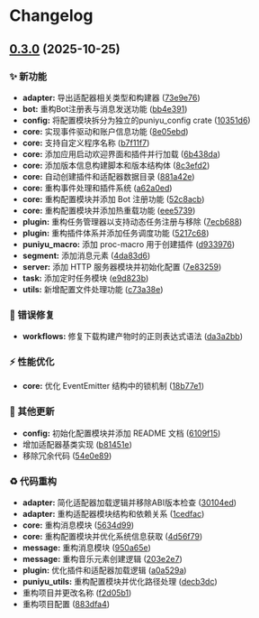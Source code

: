 # Changelog

## [0.3.0](https://github.com/puniyu/puniyu/compare/core-v0.2.0...core-v0.3.0) (2025-10-25)


### ✨ 新功能

* **adapter:** 导出适配器相关类型和构建器 ([73e9e76](https://github.com/puniyu/puniyu/commit/73e9e764603f1c2fb493a86da9c5d815fb95e55e))
* **bot:** 重构Bot注册表与消息发送功能 ([bb4e391](https://github.com/puniyu/puniyu/commit/bb4e3912885ab95e3cd200048240d232f8257279))
* **config:** 将配置模块拆分为独立的puniyu_config crate ([10351d6](https://github.com/puniyu/puniyu/commit/10351d6451cd53bcc35dadbeb885553cfb3d66d3))
* **core:** 实现事件驱动和账户信息功能 ([8e05ebd](https://github.com/puniyu/puniyu/commit/8e05ebde81c661f94b4c7599e72971de06c54173))
* **core:** 支持自定义程序名称 ([b7f11f7](https://github.com/puniyu/puniyu/commit/b7f11f76fc32deb2e947d78c7ecdaa47712261e1))
* **core:** 添加应用启动欢迎界面和插件并行加载 ([6b438da](https://github.com/puniyu/puniyu/commit/6b438dacb03abc83a36a2501c23a01260d06e985))
* **core:** 添加版本信息构建脚本和版本结构体 ([8c3efd2](https://github.com/puniyu/puniyu/commit/8c3efd2897b776447b65fe7147d36dce3b9d2e6e))
* **core:** 自动创建插件和适配器数据目录 ([881a42e](https://github.com/puniyu/puniyu/commit/881a42ece6fb13ae8ad11c94e01e9c4463a32ec4))
* **core:** 重构事件处理和插件系统 ([a62a0ed](https://github.com/puniyu/puniyu/commit/a62a0ed3c658c870c49e7354d992ab13cddd928a))
* **core:** 重构配置模块并添加 Bot 注册功能 ([52c8acb](https://github.com/puniyu/puniyu/commit/52c8acb748c79018429d3f6a787238fd1b2bf14a))
* **core:** 重构配置模块并添加热重载功能 ([eee5739](https://github.com/puniyu/puniyu/commit/eee57396599d5c10ab6cd3520dfc07b5e1fa878d))
* **plugin:** 重构任务管理器以支持动态任务注册与移除 ([7ecb688](https://github.com/puniyu/puniyu/commit/7ecb6883b245b699c2bcc4bbaaad5b4af372959b))
* **plugin:** 重构插件体系并添加任务调度功能 ([5217c68](https://github.com/puniyu/puniyu/commit/5217c68a2ed6c29a889c3199c9992de6c7142e60))
* **puniyu_macro:** 添加 proc-macro 用于创建插件 ([d933976](https://github.com/puniyu/puniyu/commit/d9339769ae5e91d57a7f0ca0e0d21c1a55c83ad1))
* **segment:** 添加消息元素 ([4da83d6](https://github.com/puniyu/puniyu/commit/4da83d6d7d98d44a9c295054dbea228b48a464e0))
* **server:** 添加 HTTP 服务器模块并初始化配置 ([7e83259](https://github.com/puniyu/puniyu/commit/7e832595521a21081530a8c9c318d416e747ee0b))
* **task:** 添加定时任务模块 ([e9d823b](https://github.com/puniyu/puniyu/commit/e9d823b5d6ccd089a26166c59e2b67ff8dbd75c1))
* **utils:** 新增配置文件处理功能 ([c73a38e](https://github.com/puniyu/puniyu/commit/c73a38efe62140edc2170a33ceae083f069c51de))


### 🐛 错误修复

* **workflows:** 修复下载构建产物时的正则表达式语法 ([da3a2bb](https://github.com/puniyu/puniyu/commit/da3a2bbc2c606566bb30c14206665b6e6434e18f))


### ⚡️ 性能优化

* **core:** 优化 EventEmitter 结构中的锁机制 ([18b77e1](https://github.com/puniyu/puniyu/commit/18b77e1685004da6a758afb9ee8bbf60ba5946a4))


### 🔧 其他更新

* **config:** 初始化配置模块并添加 README 文档 ([6109f15](https://github.com/puniyu/puniyu/commit/6109f151b73d1ad24c5237f5602aad40a7fbbba4))
* 增加适配器基类实现 ([b81451e](https://github.com/puniyu/puniyu/commit/b81451e6a6f7847a93ed3465bf1beb8e3552dcbf))
* 移除冗余代码 ([54e0e89](https://github.com/puniyu/puniyu/commit/54e0e89e2163b3b8d9c3808bc8580b07c692fb99))


### ♻️ 代码重构

* **adapter:** 简化适配器加载逻辑并移除ABI版本检查 ([30104ed](https://github.com/puniyu/puniyu/commit/30104edcd5c1e81ffb87a4da6718bbc0399ff941))
* **adapter:** 重构适配器模块结构和依赖关系 ([1cedfac](https://github.com/puniyu/puniyu/commit/1cedfac70a93d071b25ea2721df7c9f41123e1bf))
* **core:** 重构消息模块 ([5634d99](https://github.com/puniyu/puniyu/commit/5634d99aa2b55841c86f135ba925cf19bc237efd))
* **core:** 重构配置模块并优化系统信息获取 ([4d56f79](https://github.com/puniyu/puniyu/commit/4d56f7941e213391189af0da8c05c1383285434d))
* **message:** 重构消息模块 ([950a65e](https://github.com/puniyu/puniyu/commit/950a65eb774fa1fe8a104a6375193b5e2a1e2f59))
* **message:** 重构音乐元素创建逻辑 ([203e2e7](https://github.com/puniyu/puniyu/commit/203e2e7f84ca78840d8eba41cd931a27990da544))
* **plugin:** 优化插件和适配器加载逻辑 ([a0a529a](https://github.com/puniyu/puniyu/commit/a0a529a6beb6b922d1bcb83dd5098807d9bf078d))
* **puniyu_utils:** 重构配置模块并优化路径处理 ([decb3dc](https://github.com/puniyu/puniyu/commit/decb3dcad12253aa2f4aa5959524240784d654b8))
* 重构项目并更改名称 ([f2d05b1](https://github.com/puniyu/puniyu/commit/f2d05b110676d49ff33237edd0a61f1a77a98652))
* 重构项目配置 ([883dfa4](https://github.com/puniyu/puniyu/commit/883dfa4fb525d7e5c27821026d727e3d8eda8600))
